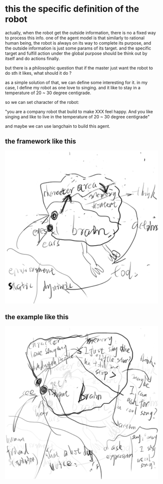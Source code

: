 # this the specific definition of the robot

actually, when the robot get the outside information, there is no a fixed way to 
process this info. one of the agent model is that similarly to rational human being, 
the robot is always on its way to complete its purpose, and the outside information 
is just some params of its target. and the specific target and fulfill action 
under the global purpose should be think out by itself and do actions finally.

but there is a philosophic question that if the master just want the robot to do 
sth it likes, what should it do ?

as a simple solution of that, we can define some interesting for it. in my case, 
I define my robot as one love to singing. and it like to stay in a temperature of 
20 ~ 30 degree centigrade.

so we can set character of the robot:

"you are a company robot that build to make XXX feel happy. And you like singing 
and like to live in the temperature of 20 ~ 30 degree centigrade"

and maybe we can use langchain to build this agent.

## the framework like this

![](framework.png)

## the example like this

![](example.png)
